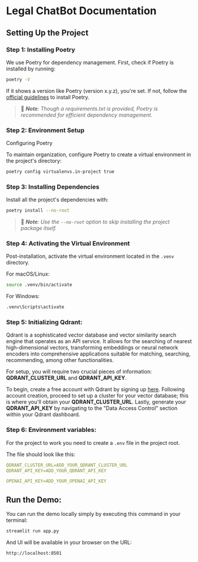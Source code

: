 # Legal ChatBot Documentation

## Setting Up the Project

### Step 1: Installing Poetry
We use Poetry for dependency management. First, check if Poetry is installed by running:
```bash
poetry -V
```

If it shows a version like Poetry (version x.y.z), you're set. If not, follow the [official guidelines](https://python-poetry.org/docs/) to install Poetry.

> 📎 _**Note**: Though a requirements.txt is provided, Poetry is recommended for efficient dependency management._

### Step 2: Environment Setup
Configuring Poetry

To maintain organization, configure Poetry to create a virtual environment in the project's directory:
```bash
poetry config virtualenvs.in-project true
```

### Step 3: Installing Dependencies
Install all the project's dependencies with:
```bash
poetry install --no-root
```
> 📎 _**Note**: Use the `--no-root` option to skip installing the project package itself._

### Step 4: Activating the Virtual Environment
Post-installation, activate the virtual environment located in the `.venv` directory.

For macOS/Linux:
```bash
source .venv/bin/activate
```
For Windows:
```bash
.venv\Scripts\activate
```

### Step 5: Initializing Qdrant:

Qdrant is a sophisticated vector database and vector similarity search engine that operates as an API service. It allows for the searching of nearest high-dimensional vectors, transforming embeddings or neural network encoders into comprehensive applications suitable for matching, searching, recommending, among other functionalities.

For setup, you will require two crucial pieces of information: **QDRANT_CLUSTER_URL** and **QDRANT_API_KEY**.

To begin, create a free account with Qdrant by signing up [here](https://cloud.qdrant.io/login). Following account creation, proceed to set up a cluster for your vector database; this is where you'll obtain your **QDRANT_CLUSTER_URL**. Lastly, generate your **QDRANT_API_KEY** by navigating to the "Data Access Control" section within your Qdrant dashboard.

### Step 6: Environment variables:
For the project to work you need to create a `.env` file in the project root.

The file should look like this:
```yml
QDRANT_CLUSTER_URL=ADD_YOUR_QDRANT_CLUSTER_URL
QDRANT_API_KEY=ADD_YOUR_QDRANT_API_KEY

OPENAI_API_KEY=ADD_YOUR_OPENAI_API_KEY
```

## Run the Demo:
You can run the demo locally simply by executing this command in your terminal:
```bash
streamlit run app.py  
```
And UI will be available in your browser on the URL:
```
http://localhost:8501
```
